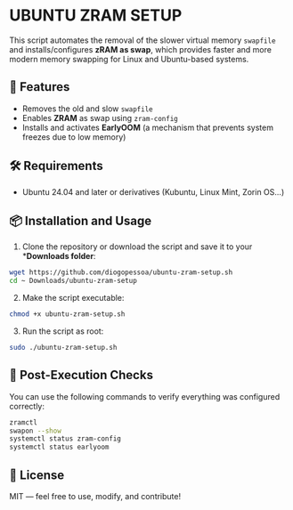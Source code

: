 # UBUNTU ZRAM SETUP

This script automates the removal of the slower virtual memory `swapfile` and installs/configures **zRAM as swap**, which provides faster and more modern memory swapping for Linux and Ubuntu-based systems.

## 🚀 Features

- Removes the old and slow `swapfile`
- Enables **ZRAM** as swap using `zram-config`
- Installs and activates **EarlyOOM** (a mechanism that prevents system freezes due to low memory)

## 🛠️ Requirements

- Ubuntu 24.04 and later or derivatives (Kubuntu, Linux Mint, Zorin OS...)


## 📦 Installation and Usage

1. Clone the repository or download the script and save it to your ***Downloads folder**:

```bash
wget https://github.com/diogopessoa/ubuntu-zram-setup.sh
cd ~ Downloads/ubuntu-zram-setup
```

2. Make the script executable:
```bash
chmod +x ubuntu-zram-setup.sh
```
   
3. Run the script as root:

```bash
sudo ./ubuntu-zram-setup.sh
```

## 🧪 Post-Execution Checks

You can use the following commands to verify everything was configured correctly:

```bash
zramctl
swapon --show
systemctl status zram-config
systemctl status earlyoom
```

## 📂 License

MIT — feel free to use, modify, and contribute!
